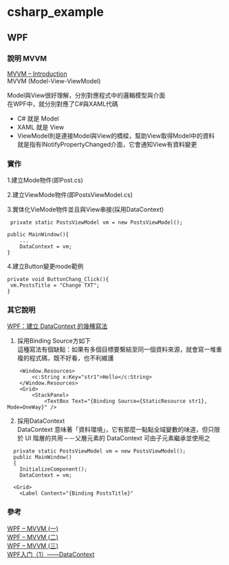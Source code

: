 # csharp_example


## WPF

### 說明 MVVM

[MVVM – Introduction][1]  
MVVM (Model-View-ViewModel)  

Model與View很好理解，分別對應程式中的邏輯模型與介面  
在WPF中，就分別對應了C#與XAML代碼  
- C# 就是 Model
- XAML 就是 View
- ViewModel則是連接Model與View的橋樑，幫助View取得Model中的資料  
 就是指有INotifyPropertyChanged介面，它會通知View有資料變更  

### 實作

1.建立Mode物件(即Post.cs)  

2.建立ViewMode物件(即PostsViewModel.cs)  

3.實体化VieMode物件並且與View串接(採用DataContext)  
```
 private static PostsViewModel vm = new PostsViewModel();

public MainWindow(){
    ...
    DataContext = vm;
}
```

4.建立Button變更mode範例  
```
private void ButtonChang_Click(){
 vm.PostsTitle = "Change TXT";    
}
```

### 其它說明

[WPF：建立 DataContext 的幾種寫法][5]  

1. 採用Binding Source方如下  
這種寫法有個缺點：如果有多個目標要繫結至同一個資料來源，就會寫一堆重複的程式碼，既不好看，也不利維護  
```
    <Window.Resources>
        <c:String x:Key="str1">Hello</c:String>
    </Window.Resources>
    <Grid>
        <StackPanel>
            <TextBox Text="{Binding Source={StaticResource str1}, Mode=OneWay}" />
```

2. 採用DataContext  
DataContext 意味著「資料環境」，它有那麼一點點全域變數的味道，但只限於 UI 階層的共用－－父層元素的 DataContext 可由子元素繼承並使用之  

```
  private static PostsViewModel vm = new PostsViewModel();
  public MainWindow()
  {
    InitializeComponent();
    DataContext = vm;
```

```
  <Grid>
    <Label Content="{Binding PostsTitle}"
```        

### 參考

[WPF – MVVM (一)][2]  
[WPF – MVVM (二)][3]  
[WPF – MVVM (三)][4]  
[WPF入门（1）——DataContext][6]

[1]:https://yuchungchuang.wordpress.com/2019/06/16/wpf-mvvm-introduction/
[2]:https://skychang.github.io/2011/12/29/WPF-%E2%80%93-MVVM-%E4%B8%80/
[3]:https://skychang.github.io/2011/12/29/WPF-%E2%80%93-MVVM-%E4%BA%8C/
[4]:https://skychang.github.io/2011/12/31/WPF-%E2%80%93-MVVM-%E4%B8%89/
[5]:https://www.huanlintalk.com/2012/12/wpf-datacontext.html
[6]:https://www.cnblogs.com/feipeng8848/p/11637108.html

